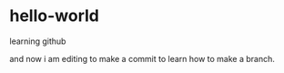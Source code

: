# hello-world
learning github

and now i am editing to make a commit to learn how to make a branch.
